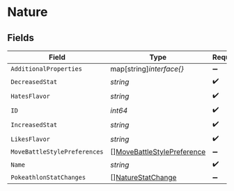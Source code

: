 # Nature


## Fields

| Field                                                                           | Type                                                                            | Required                                                                        | Description                                                                     | Example                                                                         |
| ------------------------------------------------------------------------------- | ------------------------------------------------------------------------------- | ------------------------------------------------------------------------------- | ------------------------------------------------------------------------------- | ------------------------------------------------------------------------------- |
| `AdditionalProperties`                                                          | map[string]*interface{}*                                                        | :heavy_minus_sign:                                                              | N/A                                                                             |                                                                                 |
| `DecreasedStat`                                                                 | *string*                                                                        | :heavy_check_mark:                                                              | N/A                                                                             | Attack                                                                          |
| `HatesFlavor`                                                                   | *string*                                                                        | :heavy_check_mark:                                                              | N/A                                                                             | Spicy                                                                           |
| `ID`                                                                            | *int64*                                                                         | :heavy_check_mark:                                                              | N/A                                                                             | 5                                                                               |
| `IncreasedStat`                                                                 | *string*                                                                        | :heavy_check_mark:                                                              | N/A                                                                             | Attack                                                                          |
| `LikesFlavor`                                                                   | *string*                                                                        | :heavy_check_mark:                                                              | N/A                                                                             | Spicy                                                                           |
| `MoveBattleStylePreferences`                                                    | [][MoveBattleStylePreference](../../models/shared/movebattlestylepreference.md) | :heavy_minus_sign:                                                              | N/A                                                                             |                                                                                 |
| `Name`                                                                          | *string*                                                                        | :heavy_check_mark:                                                              | N/A                                                                             | Hardy                                                                           |
| `PokeathlonStatChanges`                                                         | [][NatureStatChange](../../models/shared/naturestatchange.md)                   | :heavy_minus_sign:                                                              | N/A                                                                             |                                                                                 |